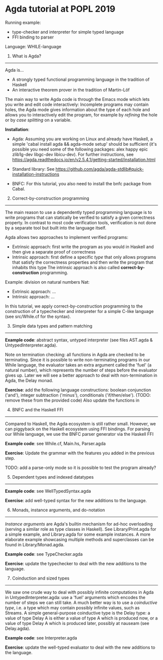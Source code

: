 Agda tutorial at POPL 2019
==========================

Running example:

* type-checker and interpreter for simple typed language
* FFI binding to parser

Language: WHILE-language

1. What is Agda?
----------------

Agda is...

* A strongly typed functional programming language in the tradition of
  Haskell
* An interactive theorem prover in the tradition of Martin-Löf

The main way to write Agda code is through the Emacs mode which lets
you write and edit code interactively: Incomplete programs may contain
holes, the Agda mode gives information about the type of each hole and
allows you to interactively edit the program, for example by
*refining* the hole or by *case splitting* on a variable.

**Installation**:

* Agda: Assuming you are working on Linux and already have
  Haskell, a simple 'cabal install agda && agda-mode setup' should be
  sufficient (it's possible you need some of the following packages:
  alex happy epic zlib1g-dev libgc-dev libicu-dev).  For further
  instructions, see
  https://agda.readthedocs.io/en/v2.5.4.1/getting-started/installation.html

* Standard library: See
  https://github.com/agda/agda-stdlib#quick-installation-instructions

* BNFC: For this tutorial, you also need to install the bnfc package
  from Cabal.

2. Correct-by-construction programming
--------------------------------------

The main reason to use a dependently typed programming language is to
write programs that can statically be verified to satisfy a given
correctness property. In contrast to most code verification tools,
verification is not done by a separate tool but built into the
language itself.

Agda allows two approaches to implement verified programs:
- Extrinsic approach: first write the program as you would in Haskell
  and then give a separate proof of correctness
- Intrinsic approach: first define a specific *type* that only allows
programs that satisfy the correctness properties and then write the
program that inhabits this type The intrinsic approach is also called
**correct-by-construction** programming.

Example: division on natural numbers Nat:
- Extrinsic approach: ...
- Intrinsic approach: ...

In this tutorial, we apply correct-by-construction programming to the
construction of a typechecker and interpreter for a simple C-like
language (see src/While.cf for the syntax).

3. Simple data types and pattern matching
-----------------------------------------

**Example code**: abstract syntax, untyped interpreter (see files
  AST.agda & UntypedInterpreter.agda).

Note on termination checking: all functions in Agda are checked to be
terminating. Since it is possible to write non-terminating programs in
our While language, the evaluator takes an extra argument called the
'fuel' (a natural number), which represents the number of steps before
the evaluator gives up. Later we will see a better approach to deal
with non-termination in Agda, the Delay monad.

**Exercise**: add the following language constructions: boolean
  conjunction ('and'), integer subtraction ('minus'), conditionals
  ('if/then/else'). (TODO: remove these from the provided code)
  Also update the functions in 

4. BNFC and the Haskell FFI
----------------------------------------

Compared to Haskell, the Agda ecosystem is still rather
small. However, we can piggyback on the Haskell ecosystem using FFI
bindings. For parsing our While language, we use the BNFC parser
generator via the Haskell FFI

**Example code**: see While.cf, Main.hs, Parser.agda

**Exercise**: Update the grammar with the features you added in the
  previous step.

TODO: add a parse-only mode so it is possible to test the program
already?

5. Dependent types and indexed datatypes
----------------------------------------

**Example code**: see WellTypedSyntax.agda

**Exercise**: add well-typed syntax for the new additions to the
  language.

6. Monads, instance arguments, and do-notation
----------------------------------------------

*Instance arguments* are Agda's builtin mechanism for ad-hoc
 overloading (serving a similar role as type classes in Haskell).  See
 Library/Print.agda for a simple example, and Library.agda for some
 example instances. A more elaborate example showcasing multiple
 methods and superclasses can be found in Library/Monad.agda.

**Example code**: see TypeChecker.agda

**Exercise**: update the typechecker to deal with the new additions to
  the language.

7. Coinduction and sized types
------------------------------

We saw one crude way to deal with possibly infinite computations in
Agda in UntypedInterpreter.agda: use a 'fuel' arguments which encodes
the number of steps we can still take. A much better way is to use a
*coinductive type*, i.e. a type which may contain possibly infinite
values, such as Streams. A simple general-purpose coinductive type is
the Delay type: a value of type Delay A is either a value of type A
which is produced now, or a value of type Delay A which is produced
later, possibly at nauseam (see Delay.agda). 

**Example code**: see Interpreter.agda

**Exercise**: update the well-typed evaluator to deal with the new
  additions to the language.